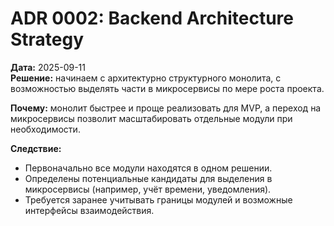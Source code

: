 # ADR 0002: Backend Architecture Strategy

**Дата:** 2025-09-11  
**Решение:** начинаем с архитектурно структурного монолита, с возможностью выделять части в микросервисы по мере роста проекта.  

**Почему:** монолит быстрее и проще реализовать для MVP, а переход на микросервисы позволит масштабировать отдельные модули при необходимости.  

**Следствие:**  
- Первоначально все модули находятся в одном решении.  
- Определены потенциальные кандидаты для выделения в микросервисы (например, учёт времени, уведомления).  
- Требуется заранее учитывать границы модулей и возможные интерфейсы взаимодействия.  
